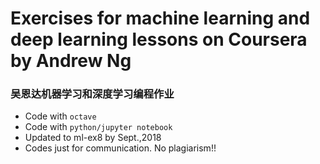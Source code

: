 # Exercises for machine learning and deep learning lessons on Coursera by Andrew Ng
### 吴恩达机器学习和深度学习编程作业

* Code with `octave`
* Code with `python/jupyter notebook`
* Updated to ml-ex8 by Sept.,2018
* Codes just for communication. No plagiarism!!